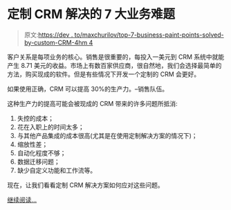 # 定制 CRM 解决的 7 大业务难题

> 原文:[https://dev . to/maxchurilov/top-7-business-paint-points-solved-by-custom-CRM-4hm 4](https://dev.to/maxchurilov/top-7-business-pain-points-solved-by-custom-crm-4hm4)

客户关系是每项业务的核心。销售是很重要的，每投入一美元到 CRM 系统中就能产生 8.71 美元的收益。市场上有数百家供应商，很自然地，我们会选择最简单的方法，购买现成的软件。但是有些情况下开发一个定制的 CRM 会更好。

如果使用正确，CRM 可以提高 30%的生产力。–销售队伍。

这种生产力的提高可能会被现成的 CRM 带来的许多问题所抵消:

1.  失控的成本；
2.  花在入职上的时间太多；
3.  与其他产品集成的成本很高(尤其是在使用定制解决方案的情况下)；
4.  缩放性差；
5.  自动化程度不够；
6.  数据迁移问题；
7.  缺少自定义功能和工作流等。

现在，让我们看看定制 CRM 解决方案如何应对这些问题。

[继续阅读...](https://www.mindk.com/blog/custom-crm-benefits/)